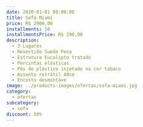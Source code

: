 ```yaml
---
date: 2020-01-01 00:00:00
title: Sofá Miami
price: R$ 2900,00
installments: 10
installmentsPrice: R$ 290,00
description:
  - 3 Lugares
  - Revestido Suede Pena
  - Estrutura Eucalipto tratado
  - Percintas elásticas
  - Pés de plástico injetado na cor tabaco
  - Assento retrátil 40cm
  - Encosto desmontáve
image: ../products-images/ofertas/sofa-miami.jpg
category:
  - ofertas
subcategory:
  - sofa
discount: 10%
---
```

